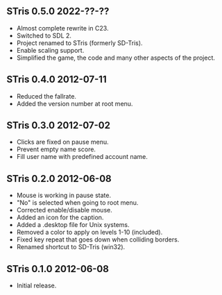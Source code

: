 STris 0.5.0 2022-??-??
----------------------

- Almost complete rewrite in C23.
- Switched to SDL 2.
- Project renamed to STris (formerly SD-Tris).
- Enable scaling support.
- Simplified the game, the code and many other aspects of the project.

STris 0.4.0 2012-07-11
----------------------

- Reduced the fallrate.
- Added the version number at root menu.

STris 0.3.0 2012-07-02
----------------------

- Clicks are fixed on pause menu.
- Prevent empty name score.
- Fill user name with predefined account name.

STris 0.2.0 2012-06-08
----------------------

- Mouse is working in pause state.
- "No" is selected when going to root menu.
- Corrected enable/disable mouse.
- Added an icon for the caption.
- Added a .desktop file for Unix systems.
- Removed a color to apply on levels 1-10 (included).
- Fixed key repeat that goes down when colliding borders.
- Renamed shortcut to SD-Tris (win32).

STris 0.1.0 2012-06-08
----------------------

- Initial release.
